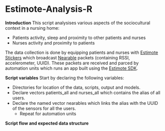 # Estimote-Analysis-R

**Introduction**
This script analysises various aspects of the sociocultural context in a nursing home:
- Patients activity, sleep and proximity to other patients and nurses
- Nurses activity and proximity to patients

The data collection is done by equipping patients and nurses with [Estimote Stickers](https://estimote.com/) which broadcast 
[Nearable](https://estimote.github.io/Android-SDK/JavaDocs/com/estimote/sdk/Nearable.html) packets (containing RSSI, 
accelerometer, UUID). These packets are received and parced by automation units which runs an app built using the 
[Estimote SDK](https://developer.estimote.com/).

**Script variables**
Start by declaring the following variables:
- Directories for location of the data, scripts, output and models.
- Declare vectors patients_all and nurses_all which contains the alias of all users.
- Declare the named vector nearables which links the alias with the UUID of the sensors for all the users.
  - Repeat for automation units
  
 **Script flow and expected data structure**
 
 
